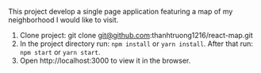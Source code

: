
This project develop a single page application featuring a map of my neighborhood I would like to visit.

1. Clone project: git clone git@github.com:thanhtruong1216/react-map.git
2. In the project directory run: `npm install` or `yarn install`. After that run: `npm start` or `yarn start`.
3. Open http://localhost:3000 to view it in the browser.